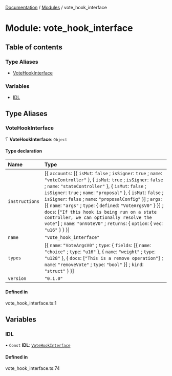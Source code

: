 [Documentation](../README.md) / [Modules](../modules.md) / vote\_hook\_interface

# Module: vote\_hook\_interface

## Table of contents

### Type Aliases

- [VoteHookInterface](vote_hook_interface.md#votehookinterface)

### Variables

- [IDL](vote_hook_interface.md#idl)

## Type Aliases

### VoteHookInterface

Ƭ **VoteHookInterface**: `Object`

#### Type declaration

| Name | Type |
| :------ | :------ |
| `instructions` | [{ `accounts`: [{ `isMut`: ``false`` ; `isSigner`: ``true`` ; `name`: ``"voteController"``  }, { `isMut`: ``true`` ; `isSigner`: ``false`` ; `name`: ``"stateController"``  }, { `isMut`: ``false`` ; `isSigner`: ``true`` ; `name`: ``"proposal"``  }, { `isMut`: ``false`` ; `isSigner`: ``false`` ; `name`: ``"proposalConfig"``  }] ; `args`: [{ `name`: ``"args"`` ; `type`: { `defined`: ``"VoteArgsV0"``  }  }] ; `docs`: [``"If this hook is being run on a state controller, we can optionally resolve the vote"``] ; `name`: ``"onVoteV0"`` ; `returns`: { `option`: { `vec`: ``"u16"``  }  }  }] |
| `name` | ``"vote_hook_interface"`` |
| `types` | [{ `name`: ``"VoteArgsV0"`` ; `type`: { `fields`: [{ `name`: ``"choice"`` ; `type`: ``"u16"``  }, { `name`: ``"weight"`` ; `type`: ``"u128"``  }, { `docs`: [``"This is a remove operation"``] ; `name`: ``"removeVote"`` ; `type`: ``"bool"``  }] ; `kind`: ``"struct"``  }  }] |
| `version` | ``"0.1.0"`` |

#### Defined in

vote_hook_interface.ts:1

## Variables

### IDL

• `Const` **IDL**: [`VoteHookInterface`](vote_hook_interface.md#votehookinterface)

#### Defined in

vote_hook_interface.ts:74
